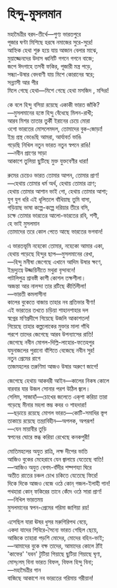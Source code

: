 # হিন্দু-মুসলমান

মহামৈত্রীর বরদ-তীর্থে—পুণ্য ভারতপুরে  
পূজার ঘণ্টা মিশিছে হরষে নমাজের সুরে-সুরে!  
আহ্নিক হেথা শুরু হয়ে যায় আজান বেলার মাঝে,  
মুয়াজ্জেনদের উদাস ধ্বনিটি গগনে গগনে বাজে;  
জপে ঈদগাহে তসবী ফকির, পূজারী মন্ত্র পড়ে,  
সন্ধ্যা-উষার বেদবাণী যায় মিশে কোরানের স্বরে;  
সন্ন্যাসী আর পীর  
মিলে গেছে হেথা—মিশে গেছে হেথা মসজিদ , মন্দির!

কে বলে হিন্দু বসিয়া রয়েছে একাকী ভারত জাঁকি?  
—মুসলমানের হস্তে হিন্দু বেঁধেছে মিলন-রাখী;  
আরব মিশর তাতার তুর্কী ইরানের চেয়ে মোরা  
ওগো ভারতের মোসলেমদল, তোমাদের বুক-জোড়া!  
ইন্দ্র প্রস্থ ভেঙেছি আমরা, আর্যাবর্ত ভাঙি  
গড়েছি নিখিল নতুন ভারত নতুন স্বপনে রাঙি!  
—নবীন প্রাণের সাড়া  
আকাশে তুলিয়া ছুটিছে মুক্ত যুক্তবেণীর ধারা!

রুমের চেয়েও ভারত তোমার আপন, তোমার প্রাণ!  
—হেথায় তোমার ধর্ম অর্থ, হেথায় তোমার ত্রাণ;  
হেথায় তোমার আশান ভাই গো, হেথায় তোমার আশা;  
যুগ যুগ ধরি এই ধূলিতলে বাঁধিয়াছ তুমি বাসা,  
গড়িয়াছ ভাষা কল্পে-কল্পে দরিয়ার তীরে বসি,  
চক্ষে তোমার ভারতের আলো-ভারতের রবি, শশী,  
হে ভাই মুসলমান  
তোমাদের তরে কোল পেতে আছে ভারতের ভগবান!

এ ভারতভূমি নহেকো তোমার, নহেকো আমার একা,  
হেথায় পড়েছে হিন্দুর ছাপ—মুসলমানের রেখা,  
—হিন্দু মনীষা জেগেছে এখানে আদিম উষার ক্ষণে,  
ইন্দ্রদ্যুম্নে উজ্জয়িনীতে মথুরা বৃন্দাবনে!  
পাটলিপুত্র শ্রাবস্তী কাশী কোশল তক্ষশীলা।  
অজন্তা আর নালন্দা তার রটিছে কীর্তিলীলা!  
—ভারতী কমলাসীনা  
কালের বুকেতে বাজায় তাহার নব প্রতিভার বীণা!  
এই ভারতের তখতে চড়িয়া শাহানশাহার দল  
স্বপ্নের মণিপ্রদীপে গিয়েছে উজলি আকাশতল!  
গিয়েছে তাহার কল্পলোকের মুক্তার মালা গাঁথি  
পরশে তাদের জেগেছে আরব উপন্যাসের রাতি!  
জেগেছে নবীন মোগল-দিল্লি-লাহোর-ফতেহপুর  
যমুনাজলের পুরানো বাঁশিতে বেজেছে নবীন সুর!  
নতুন প্রেমের রাগে  
তাজমহলের তরুণিমা আজও উষার অরুণে ‌জাগে!

জেগেছে হেথায় আকবরী আইন—কালের নিকষ কোলে  
বারবার যার উজল সোনার পরশ উঠিল জ্বলে।  
সেলিম, সাজাহাঁ—চোখের জলেতে এক্‌শা করিয়া তারা  
গড়েছে মীনার মহলা স্তম্ভ কবর ও শাহদারা!  
—ছড়ায়ে রয়েছে মোগল ভারত—কোটি-সমাধির স্তূপ  
তাকায়ে রয়েছে তন্দ্রাবিহীন—অপলক, অপরূপ!  
—যেন মায়াবীর তুড়ি  
স্বপনের ঘোরে স্তব্ধ করিয়া রেখেছে কনকপুরী!

মোতিমহলের অযুত রাত্রি, লক্ষ দীপের ভাতি  
আজিও বুকের মেহেরাবে যেন জ্বালায়ে যেতেছে বাতি!  
—আজিও অযুত বেগম-বাঁদীর শষ্পশয্যা ঘিরে  
অতীত রাতের চঞ্চল চোখ চকিতে যেতেছে ফিরে!  
দিকে দিকে আজও বেজে ওঠে কোন্‌ গজল-ইলাহী গান!  
পথহারা কোন্‌ ফকিরের তানে কেঁদে ওঠে সারা প্রাণ!  
—নিখিল ভারতময়  
মুসলমানের স্বপন-প্রেমের গরিমা জাগিয়া রয়!

এসেছিল যারা ঊষর ধুসর মরুগিরিপথ বেয়ে,  
একদা যাদের শিবিরে-সৈন্যে ভারত গেছিল ছেয়ে,  
আজিকে তাহারা পড়শি মোদের, মোদের বহিন-ভাই;  
—আমাদের বুকে বক্ষ তাদের, আমাদের কোলে ঠাঁই  
'কাফের' 'যবন' টুটিয়া গিয়াছে ছুটিয়া গিয়াছে ঘৃণা,  
মোস্‌লেম্‌ বিনা ভারত বিফল, বিফল হিন্দু বিনা;  
—মহামৈত্রীর গান  
বাজিছে আকাশে নব ভারতের গরিমায় গরীয়ান!

